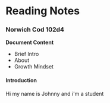 # Reading Notes

### Norwich Cod 102d4

**Document Content**

- Brief Intro
- About
- Growth Mindset

#### Introduction
Hi my name is Johnny and i'm a student
